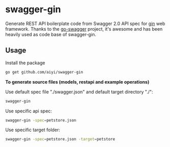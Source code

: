 # swagger-gin
Generate REST API boilerplate code from Swagger 2.0 API spec for [gin] web framework. Thanks to the [go-swagger] project, it's awesome and has been heavily used as code base of swagger-gin. 

## Usage
Install the package
```sh
go get github.com/aiyi/swagger-gin
```

<b> To generate source files (models, restapi and example operations) </b>

Use default spec file "./swagger.json" and default target directory "./":
```sh
swagger-gin
```
Use specific api spec:
```sh
swagger-gin -spec=petstore.json
```
Use specific target folder:
```sh
swagger-gin -spec=petstore.json -target=petstore
```

[Gin]: http://gin-gonic.github.io/gin/
[go-swagger]: https://github.com/go-swagger/go-swagger
